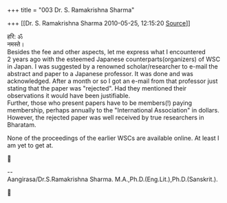 +++
title = "003 Dr. S. Ramakrishna Sharma"

+++
[[Dr. S. Ramakrishna Sharma	2010-05-25, 12:15:20 [Source](https://groups.google.com/g/bvparishat/c/ohX2CEiq2U8)]]



हरि: ॐ  
नमस्ते।  
Besides the fee and other aspects, let me express what I encountered  
2 years ago with the esteemed Japanese counterparts(organizers) of WSC  
in Japan. I was suggested by a renowned scholar/researcher to e-mail the abstract and paper to a Japanese professor. It was done and was acknowledged. After a month or so I got an e-mail from that professor just stating that the paper was "rejected". Had they mentioned their observations it would have been justifiable.  
Further, those who present papers have to be members(!) paying membership, perhaps annually to the "International Association" in dollars.  
However, the rejected paper was well received by true researchers in Bharatam.  
  
None of the proceedings of the earlier WSCs are available online. At least I am yet to get at.



--  
Aangirasa/Dr.S.Ramakrishna Sharma. M.A.,Ph.D.(Eng.Lit.),Ph.D.(Sanskrit.).



